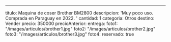---
titulo: Maquina de coser Brother BM2800
descripcion: 'Muy poco uso. Comprada en Paraguay en 2022. '
cantidad: 1
categoria: Otros
destino: Vender
precio: 350000
precioAnterior: 
entrega: 
foto1: "/images/articulos/brother1.jpg"
foto2: "/images/articulos/brother2.jpg"
foto3: "/images/articulos/brother3.jpg"
foto4: 
reservado: true
